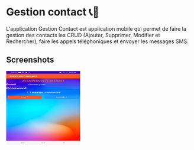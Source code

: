 # Gestion contact  📞📨

L'application Gestion Contact est application mobile qui  permet de faire la gestion des contacts les CRUD (Ajouter, Supprimer, Modifier et Rechercher), faire les appels téléphoniques et envoyer les messages SMS.

## Screenshots

<img src="https://github.com/chabbiyosr/Gestion-Contact-Android/blob/master/Auth.jpg" width="200" height="200">

